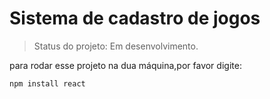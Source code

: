 <h1>Sistema de cadastro de jogos</h1>

> Status do projeto: Em desenvolvimento.

para rodar esse projeto na dua máquina,por favor digite:

```
npm install react
```

